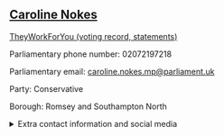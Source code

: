## <a href="https://members.parliament.uk/member/4048/contact">Caroline Nokes</a>

<a href="https://www.theyworkforyou.com/mp/24809/caroline_nokes/romsey_and_southampton_north">TheyWorkForYou (voting record, statements)</a> 

Parliamentary phone number: 02072197218 

Parliamentary email: caroline.nokes.mp@parliament.uk 

Party: Conservative 

Borough: Romsey and Southampton North 

<details><summary>Extra contact information and social media</summary> 
<li>Website: http://www.carolinenokes.com</li>
<li>Twitter: https://twitter.com/carolinenokes</li>
<li>Constituency office phone number: 01794521155</li>
<li>Constituency office email:</li>
<li>Facebook:</li>
<li>Instagram:</li>
<li>Youtube:</li>
<li>Linkedin:</li>
<li>Government department phone number:</li>
<li>Government department email:</li>
<li>Threads:</li>
<li>Party office phone number:</li>
<li>Party office email:</li>
<li>Tiktok:</li>
</details>